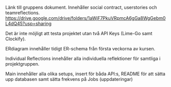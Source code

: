 Länk till gruppens dokument. Innehåller social contract, userstories och teamreflections.
https://drive.google.com/drive/folders/1aWjF7PkuVRpmcA6gGa8WgGebm0L4dQ45?usp=sharing

Det är inte möjligt att testa projektet utan två API Keys (Lime-Go samt Clockify).

ERdiagram innehåller tidigt ER-schema från första veckorna av kursen.

Individual Reflections innehåller alla individuella reflektioner för samtliga i projektgruppen.

Main innehåller alla olika setups, insert för båda API:s, README för att sätta upp databasen samt sätta frekvens på Jobs (uppdateringar)
